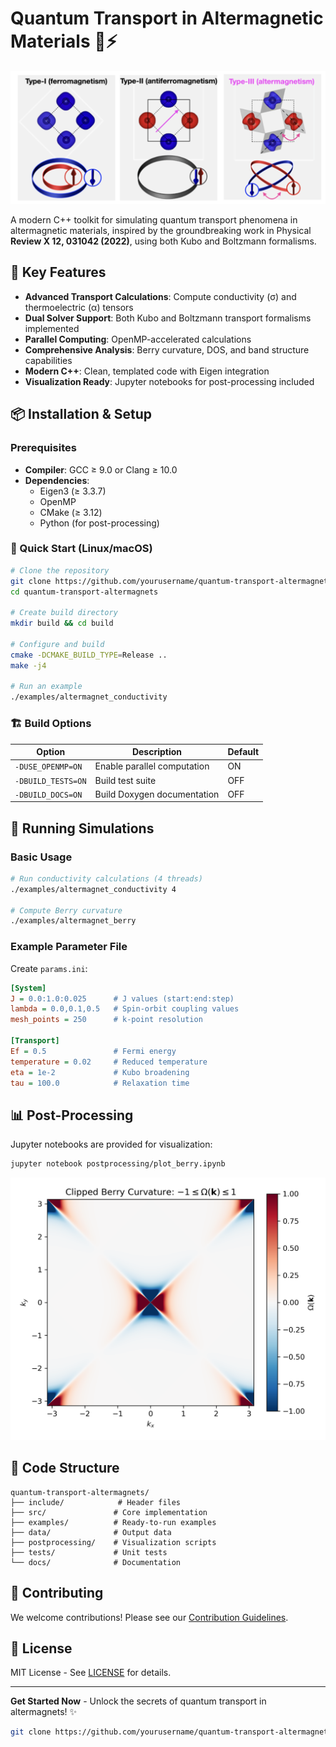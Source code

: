 # Quantum Transport in Altermagnetic Materials 🧲⚡

![Project Banner](project-logo.png)

A modern C++ toolkit for simulating quantum transport phenomena in altermagnetic materials, inspired by the groundbreaking work in Physical __Review X 12, 031042 (2022)__, using both Kubo and Boltzmann formalisms.

## 🌟 Key Features

- **Advanced Transport Calculations**: Compute conductivity (σ) and thermoelectric (α) tensors
- **Dual Solver Support**: Both Kubo and Boltzmann transport formalisms implemented
- **Parallel Computing**: OpenMP-accelerated calculations
- **Comprehensive Analysis**: Berry curvature, DOS, and band structure capabilities
- **Modern C++**: Clean, templated code with Eigen integration
- **Visualization Ready**: Jupyter notebooks for post-processing included

## 📦 Installation & Setup

### Prerequisites

- **Compiler**: GCC ≥ 9.0 or Clang ≥ 10.0
- **Dependencies**:
  - Eigen3 (≥ 3.3.7)
  - OpenMP
  - CMake (≥ 3.12)
  - Python (for post-processing)

### 🚀 Quick Start (Linux/macOS)

```bash
# Clone the repository
git clone https://github.com/yourusername/quantum-transport-altermagnets.git
cd quantum-transport-altermagnets

# Create build directory
mkdir build && cd build

# Configure and build
cmake -DCMAKE_BUILD_TYPE=Release ..
make -j4

# Run an example
./examples/altermagnet_conductivity
```

### 🏗️ Build Options

| Option | Description | Default |
|--------|-------------|---------|
| `-DUSE_OPENMP=ON` | Enable parallel computation | ON |
| `-DBUILD_TESTS=ON` | Build test suite | OFF |
| `-DBUILD_DOCS=ON` | Build Doxygen documentation | OFF |

## 🧮 Running Simulations

### Basic Usage

```bash
# Run conductivity calculations (4 threads)
./examples/altermagnet_conductivity 4

# Compute Berry curvature
./examples/altermagnet_berry
```

### Example Parameter File

Create `params.ini`:
```ini
[System]
J = 0.0:1.0:0.025      # J values (start:end:step)
lambda = 0.0,0.1,0.5   # Spin-orbit coupling values
mesh_points = 250      # k-point resolution

[Transport]
Ef = 0.5               # Fermi energy
temperature = 0.02     # Reduced temperature
eta = 1e-2             # Kubo broadening
tau = 100.0            # Relaxation time
```

## 📊 Post-Processing

Jupyter notebooks are provided for visualization:

```bash
jupyter notebook postprocessing/plot_berry.ipynb
```

![Berry Curvature Visualization](postprocessing/berry_curvature_pyplot.png)
## 🧩 Code Structure

```
quantum-transport-altermagnets/
├── include/            # Header files
├── src/               # Core implementation
├── examples/          # Ready-to-run examples
├── data/              # Output data
├── postprocessing/    # Visualization scripts
├── tests/             # Unit tests
└── docs/              # Documentation
```

## 🤝 Contributing

We welcome contributions! Please see our [Contribution Guidelines](CONTRIBUTING.md).

## 📜 License

MIT License - See [LICENSE](LICENSE) for details.

---

**Get Started Now** - Unlock the secrets of quantum transport in altermagnets! ✨

```bash
git clone https://github.com/yourusername/quantum-transport-altermagnets.git
```